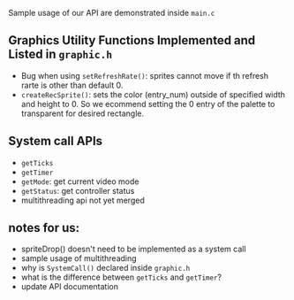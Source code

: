 Sample usage of our API are demonstrated inside `main.c`
## Graphics Utility Functions Implemented and Listed in `graphic.h`
- Bug when using `setRefreshRate()`: sprites cannot move if th refresh rarte is other than default 0.
- `createRecSprite()`: sets the color (entry_num) outside of specified width and height to 0. So we ecommend setting the 0 entry of the palette to transparent for desired rectangle.

## System call APIs
- `getTicks`
- `getTimer`
- `getMode`: get current video mode
- `getStatus`: get controller status
- multithreading api not yet merged


## notes for us: 
- spriteDrop() doesn't need to be implemented as a system call
- sample usage of multithreading
- why is `SystemCall()` declared inside `graphic.h`
- what is the difference between `getTicks` and `getTimer`?
- update API documentation
